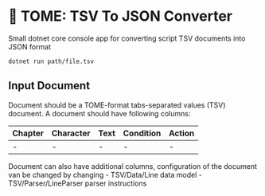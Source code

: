 # 🔧 TOME: TSV To JSON Converter
Small dotnet core console app for converting script TSV documents into JSON format

`dotnet run path/file.tsv`

## Input Document
Document should be a TOME-format tabs-separated values (TSV) document.
A document should have following columns:

| Chapter | Character | Text            | Condition     | Action   |
| ------- | --------- | --------------- | ------------- | -------- |
| -       | -         | -               | -             | -        |

Document can also have additional columns, configuration of the document van be changed by changing
	- TSV/Data/Line data model
	- TSV/Parser/LineParser parser instructions